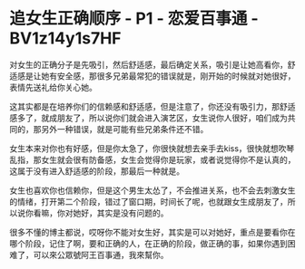 # 追女生正确顺序 - P1 - 恋爱百事通 - BV1z14y1s7HF

对女生的正确分子是先吸引，然后舒适感，最后确定关系，吸引是让她高看你，舒适感是让她有安全感，那很多兄弟最常犯的错误就是，刚开始的时候就对她很好，表情先送礼给你关心她。

这其实都是在培养你们的信赖感和舒适感，但是注意了，你还没有吸引力，那舒适感多了，就成朋友了，所以说你们就会进入演艺区，女生说你人很好，咱们成为共同的，那另外一种错误，就是可能有些兄弟条件还不错。

女生本来对你也有好感，但是你太急了，你很快就想去亲手去kiss，很快就想吹琴乱指，那女生就会很有防备感，女生会觉得你是玩家，或者说觉得你不是认真的，这属于没有进入舒适感的阶段，那最后一种就是。

女生也喜欢你也信赖你，但是这个男生太怂了，不会推进关系，也不会去刺激女生的情绪，打开第二个阶段，错过了窗口期，时间长了呢，也就跟女生成朋友了，所以说你看嘛，你对她好，其实是没有问题的。

很多不懂的博主都说，哎呀你不能对女生好，其实是可以对她好，重点是要看你在哪个阶段，记住了啊，要和正确的人，在正确的阶段，做正确的事，如果你遇到困难了，可以來公眾號阿王百事通，我來幫你。

